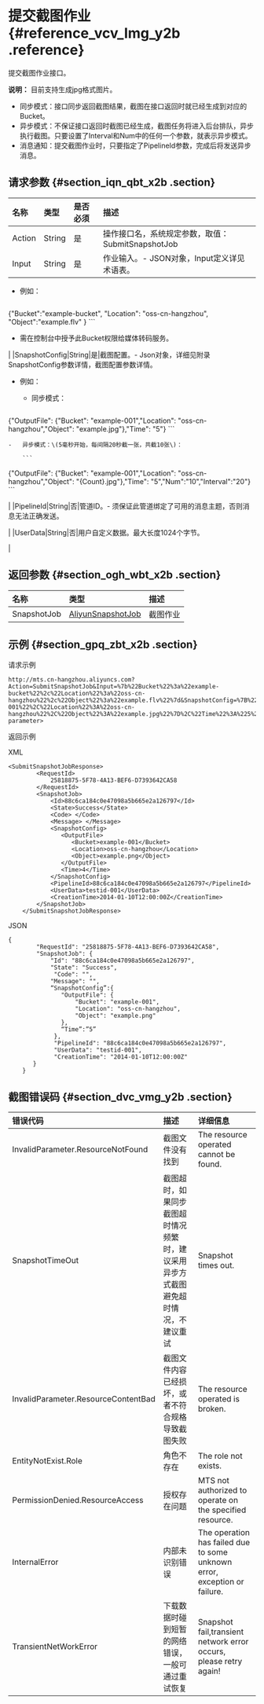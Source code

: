 # 提交截图作业 {#reference_vcv_lmg_y2b .reference}

提交截图作业接口。

**说明：** 目前支持生成jpg格式图片。

-   同步模式：接口同步返回截图结果，截图在接口返回时就已经生成到对应的Bucket。
-   异步模式：不保证接口返回时截图已经生成，截图任务将进入后台排队，异步执行截图。只要设置了Interval和Num中的任何一个参数，就表示异步模式。
-   消息通知：提交截图作业时，只要指定了PipelineId参数，完成后将发送异步消息。

## 请求参数 {#section_iqn_qbt_x2b .section}

|名称|类型|是否必须|描述|
|:-|:-|:---|:-|
|Action|String|是|操作接口名，系统规定参数，取值： SubmitSnapshotJob|
|Input|String|是|作业输入。-   JSON对象，Input定义详见术语表。
-   例如：

    ```
{"Bucket":"example-bucket", "Location": "oss-cn-hangzhou",
              "Object":"example.flv" }
    ```

-   需在控制台中授予此Bucket权限给媒体转码服务。

|
|SnapshotConfig|String|是|截图配置。-   Json对象，详细见附录SnapshotConfig参数详情，截图配置参数详情。
-   例如：
    -   同步模式：

        ```
{"OutputFile": {"Bucket": "example-001","Location":
              "oss-cn-hangzhou","Object": "example.jpg"},"Time": "5"}
        ```

    -   异步模式：\(5毫秒开始，每间隔20秒截一张，共截10张\)：

        ```
{"OutputFile": {"Bucket": "example-001","Location":
              "oss-cn-hangzhou","Object": "{Count}.jpg"},"Time":
              "5","Num":"10","Interval":"20"}
        ```


|
|PipelineId|String|否|管道ID。-   须保证此管道绑定了可用的消息主题，否则消息无法正确发送。

|
|UserData|String|否|用户自定义数据。最大长度1024个字节。

|

## 返回参数 {#section_ogh_wbt_x2b .section}

|名称|类型|描述|
|:-|:-|:-|
|SnapshotJob|[AliyunSnapshotJob](intl.zh-CN/API参考/数据类型.md#)|截图作业|

## 示例 {#section_gpq_zbt_x2b .section}

请求示例

```
http://mts.cn-hangzhou.aliyuncs.com?Action=SubmitSnapshotJob&Input=%7b%22Bucket%22%3a%22example-bucket%22%2c%22Location%22%3a%22oss-cn-hangzhou%22%2c%22Object%22%3a%22example.flv%22%7d&SnapshotConfig=%7B%22OutputFile%22%3A%7B%22Bucket%22%3A%22example-001%22%2C%22Location%22%3A%22oss-cn-hangzhou%22%2C%22Object%22%3A%22example.jpg%22%7D%2C%22Time%22%3A%225%22%7D&PipelineId=88c6ca184c0e47098a5b665e2a126797<Public parameter>
```

返回示例

XML

```
<SubmitSnapshotJobResponse>
        <RequestId>
            25818875-5F78-4A13-BEF6-D7393642CA58
        </RequestId>
        <SnapshotJob>
            <Id>88c6ca184c0e47098a5b665e2a126797</Id>
            <State>Success</State>
            <Code> </Code>
            <Message> </Message>
            <SnapshotConfig>
               <OutputFile>
                  <Bucket>example-001</Bucket>
                  <Location>oss-cn-hangzhou</Location>
                  <Object>example.png</Object>
               </OutputFile>
               <Time>4</Time>
            </SnapshotConfig>
            <PipelineId>88c6ca184c0e47098a5b665e2a126797</PipelineId>
            <UserData>testid-001</UserData>
            <CreationTime>2014-01-10T12:00:00Z</CreationTime>
        </SnapshotJob>
    </SubmitSnapshotJobResponse>
```

JSON

```
{
        "RequestId": "25818875-5F78-4A13-BEF6-D7393642CA58",
        "SnapshotJob": {
            "Id": "88c6ca184c0e47098a5b665e2a126797",
            "State": "Success",
             "Code": "",
            "Message": "",
            “SnapshotConfig”:{
               "OutputFile": {
                   "Bucket": "example-001",
                   "Location": "oss-cn-hangzhou",
                   "Object": "example.png"
               },
               “Time”:”5”
             },
             "PipelineId": "88c6ca184c0e47098a5b665e2a126797",
             "UserData": "testid-001",
             "CreationTime": "2014-01-10T12:00:00Z"
       }
    }
```

## 截图错误码 {#section_dvc_vmg_y2b .section}

|错误代码|描述|详细信息|
|:---|:-|:---|
|InvalidParameter.ResourceNotFound|截图文件没有找到|The resource operated cannot be found.|
|SnapshotTimeOut|截图超时，如果同步截图超时情况频繁时，建议采用异步方式截图避免超时情况，不建议重试|Snapshot times out.|
|InvalidParameter.ResourceContentBad|截图文件内容已经损坏，或者不符合规格导致截图失败|The resource operated is broken.|
|EntityNotExist.Role|角色不存在|The role not exists.|
|PermissionDenied.ResourceAccess|授权存在问题|MTS not authorized to operate on the specified resource.|
|InternalError|内部未识别错误|The operation has failed due to some unknown error, exception or failure.|
|TransientNetWorkError|下载数据时碰到短暂的网络错误，一般可通过重试恢复|Snapshot fail,transient network error occurs, please retry again!|

